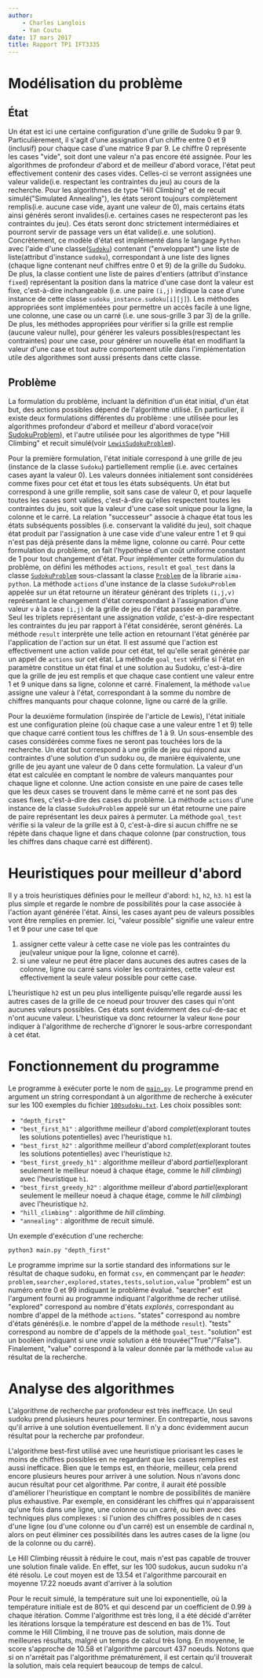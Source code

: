 ```yaml
---
author:
    - Charles Langlois
    - Yan Coutu
date: 17 mars 2017
title: Rapport TP1 IFT3335
---
```


# Modélisation du problème
## État

Un état est ici une certaine configuration d'une grille de Sudoku 9 par 9.
Particulièrement, il s'agit d'une assignation d'un chiffre entre 0 et 9 (inclusif) pour chaque case
d'une matrice 9 par 9. 
Le chiffre 0 représente les cases "vide", soit dont une valeur n'a pas encore été assignée.
Pour les algorithmes de profondeur d'abord et de meilleur d'abord vorace, l'état peut effectivement contenir
des cases vides. Celles-ci se verront assignées une valeur valide(i.e. respectant les contraintes du jeu) au cours de la
recherche.
Pour les algorithmes de type "Hill Climbing" et de recuit simulé("Simulated Annealing"), 
les états seront toujours complètement remplis(i.e. aucune case vide, ayant une valeur de 0), 
mais certains états ainsi générés seront invalides(i.e. certaines cases ne respecteront pas les contraintes du jeu).
Ces états seront donc strictement intermédiaires et pourront servir de passage vers un état valide(i.e. une solution).
Concrètement, ce modèle d'état est implémenté dans le langage `Python` avec l'aide d'une classe([`Sudoku`](sudoku.py)) contenant
("enveloppant") une liste de liste(attribut d'instance `sudoku`), 
correspondant à une liste des lignes (chaque ligne contenant neuf chiffres entre 0 et 9)
de la grille du Sudoku. 
De plus, la classe contient une liste de paires d'entiers (attribut d'instance `fixed`) représentant la position dans la matrice d'une case
dont la valeur est fixe, c'est-à-dire inchangeable
(i.e. une paire `(i,j)` indique la case d'une instance de cette classe `sudoku_instance.sudoku[i][j]`).
Les méthodes appropriées sont implémentées pour permettre un accès facile à une ligne,
une colonne, une case ou un carré (i.e. une sous-grille 3 par 3) de la grille. De plus, les méthodes appropriées pour vérifier
si la grille est remplie (aucune valeur nulle), pour générer les valeurs possibles(respectant les contraintes) pour une case,
pour générer un nouvelle état en modifiant la valeur d'une case et tout autre comportement utile dans l'implémentation utile des algorithmes
sont aussi présents dans cette classe.


## Problème
La formulation du problème, incluant la définition d'un état initial, d'un état but, des actions possibles dépend de 
l'algorithme utilisé.
En particulier, il existe deux formulations différentes du problème : une utilisée pour les algorithmes profondeur d'abord
et meilleur d'abord vorace(voir [SudokuProblem](problem.py)), et l'autre utilisée pour 
les algorithmes de type "Hill Climbing" et recuit simulé(voir [`LewisSudokuProblem`](problem.py)). 

Pour la première formulation, l'état initiale correspond à une grille de jeu (instance de la classe `Sudoku`) partiellement remplie (i.e. avec certaines cases ayant la valeur 0). Les valeurs données initialement sont considérées comme fixes pour cet état et tous les états
subséquents.
Un état but correspond à une grille remplie, soit sans case de valeur 0, et pour laquelle toutes les cases sont valides, 
c'est-à-dire qu'elles respectent toutes les contraintes du jeu, soit que la valeur d'une case soit unique pour la ligne, la colonne et le carré.
La relation "successeur" associe à chaque état tous les états subséquents possibles (i.e. conservant la validité du jeu), 
soit chaque état produit par l'assignation à une case vide d'une valeur entre 1 et 9 qui n'est pas déjà présente dans la même ligne, colonne ou carré.
Pour cette formulation du problème, on fait l'hypothèse d'un coût uniforme constant de 1 pour tout changement d'état.
Pour implémenter cette formulation du problème, on défini les méthodes `actions`, `result` et `goal_test` dans la classe
[`SudokuProblem`](problem.py) sous-classant la classe [`Problem`](search.py) de la librarie `aima-python`.
La méthode `actions` d'une instance de la classe `SudokuProblem` appelée sur un état 
retourne un itérateur générant des triplets `(i,j,v)` représentant le changement d'état correspondant
à l'assignation d'une valeur `v` à la case `(i,j)` de la grille de jeu de l'état passée en paramètre. 
Seul les triplets représentant une assignation *valide*, c'est-à-dire respectant les contraintes du jeu par rapport à 
l'état considérée, seront générés.
La méthode `result` interprète une telle action en retournant l'état générée par l'application de l'action sur un état.
Il est assumé que l'action est effectivement une action valide pour cet état,
tel qu'elle serait générée par un appel de `actions` sur cet état.
La méthode `goal_test` vérifie si l'état en paramètre constitue un état final et une solution au Sudoku, c'est-à-dire
que la grille de jeu est remplis et que chaque case contient une valeur entre 1 et 9 unique dans sa ligne, colonne et carré.
Finalement, la méthode `value` assigne une valeur à l'état, correspondant à la somme du nombre de chiffres manquants pour chaque colonne, 
ligne ou carré de la grille.

Pour la deuxième formulation (inspirée de l'article de Lewis), l'état initiale est une configuration pleine (où chaque case a une valeur entre 1 et 9)
telle que chaque carré contient tous les chiffres de 1 à 9. Un sous-ensemble des cases considérées comme fixes ne seront pas touchées lors de la recherche. Un état but correspond à une grille de jeu qui répond aux contraintes d'une solution d'un sudoku ou, de manière équivalente, une grille de jeu ayant une valeur de 0 dans cette formulation.
La valeur d'un état est calculée en comptant le nombre de valeurs manquantes pour chaque ligne et colonne. Une action consiste en une paire de cases telle que les deux cases se trouvent dans le même carré et ne sont pas des cases fixes, c'est-à-dire des cases du problème.
La méthode `actions` d'une instance de la classe `SudokuProblem` appelé sur un état retourne une paire de paire représentant les deux paires à permuter.
La méthode `goal_test` vérifie si la valeur de la grille est à 0, c'est-à-dire si aucun chiffre ne se répète dans chaque ligne et dans chaque colonne (par construction, tous les chiffres dans chaque carré est différent).

# Heuristiques pour meilleur d'abord
Il y a trois heuristiques définies pour le meilleur d'abord: `h1`, `h2`, `h3`.
`h1` est la plus simple et regarde le nombre de possibilités pour la case associée à l'action ayant générée l'état.
Ainsi, les cases ayant peu de valeurs possibles vont être remplies en premier. 
Ici, "valeur possible" signifie une valeur entre 1 et 9 pour une case tel que

1. assigner cette valeur à cette case ne viole pas les contraintes du jeu(valeur unique pour la ligne, colonne et carré).
2. si une valeur ne peut être placer dans aucunes des autres cases de la colonne, ligne ou carré sans violer les contraintes,
   cette valeur est effectivement la seule valeur possible pour cette case.
   
L'heuristique `h2` est un peu plus intelligente puisqu'elle regarde aussi les autres cases de la grille de ce noeud pour trouver
des cases qui n'ont aucunes valeurs possibles. Ces états sont évidemment des cul-de-sac et n'ont aucune valeur. 
L'heuristique va donc retourner la valeur `None` pour indiquer à l'algorithme de recherche d'ignorer le sous-arbre correspondant à cet état.

# Fonctionnement du programme
Le programme à exécuter porte le nom de [`main.py`](main.py).
Le programme prend en argument un string correspondant à un algorithme de recherche à exécuter sur les 100 exemples du fichier [`100sudoku.txt`](100sudoky.txt).
Les choix possibles sont: 
* `"depth_first"`
* `"best_first_h1"` : algorithme meilleur d'abord *complet*(explorant toutes les solutions potentielles) avec l'heuristique `h1`.
* `"best_first_h2"` : algorithme meilleur d'abord *complet*(explorant toutes les solutions potentielles) avec l'heuristique `h2`.
* `"best_first_greedy_h1"` : algorithme meilleur d'abord *partiel*(explorant seulement le meilleur noeud à chaque étage, comme le *hill climbing*) avec l'heuristique `h1`.
* `"best_first_greedy_h2"` : algorithme meilleur d'abord *partiel*(explorant seulement le meilleur noeud à chaque étage, comme le *hill climbing*) avec l'heuristique `h2`.
* `"hill_climbing"` : algorithme de *hill climbing*.
* `"annealing"` : algorithme de recuit simulé.

Un exemple d'exécution d'une recherche:

`python3 main.py "depth_first"`

Le programme imprime sur la sortie standard des informations sur le résultat de chaque sudoku, en format `csv`, en commençant par le *header*:
`problem,searcher,explored,states,tests,solution,value`
"problem" est un numéro entre 0 et 99 indiquant le problème évalué. "searcher" est l'argument fourni au programme indiquant l'algorithme de recher utilisé. "explored" correspond au nombre d'états *explorés*, correspondant au nombre d'appel de la méthode `actions`. "states" correspond au nombre d'états générés(i.e. le nombre d'appel de la méthode `result`). "tests" correspond au nombre de d'appels de la méthode `goal_test`. "solution" est un booléen indiquant si une *vraie* solution a été trouvée("True"/"False"). Finalement, "value" correspond à la valeur donnée par la méthode `value` au résultat de la recherche.

# Analyse des algorithmes

L'algorithme de recherche par profondeur est très inefficace. Un seul sudoku prend plusieurs heures pour terminer. En contrepartie, nous savons qu'il arrive à une solution éventuellement. Il n'y a donc évidemment aucun résultat pour la recherche par profondeur.

L'algorithme best-first utilisé avec une heuristique priorisant les cases le moins de chiffres possibles en ne regardant que les cases remplies est aussi inefficace. Bien que le temps est, en théorie, meilleur, cela prend encore plusieurs heures pour arriver à une solution. Nous n'avons donc aucun résultat pour cet algorithme. Par contre, il aurait été possible d'améliorer l'heuristique en comptant le nombre de possibilités de manière plus exhaustive. Par exemple, en considérant les chiffres qui n'apparaissent qu'une fois dans une ligne, une colonne ou un carré, ou bien avec des techniques plus complexes : si l'union des chiffres possibles de n cases d'une ligne (ou d'une colonne ou d'un carré) est un ensemble de cardinal n, alors on peut éliminer ces possibilités dans les autres cases de la ligne (ou de la colonne ou du carré).

Le Hill Climbing réussit à réduire le cout, mais n'est pas capable de trouver une solution finale valide. En effet, sur les 100 sudokus, aucun sudoku n'a été résolu. Le cout moyen est de 13.54 et l'algorithme parcourait en moyenne 17.22 noeuds avant d'arriver à la solution

Pour le recuit simulé, la température suit une loi exponentielle, où la température initiale est de 80% et qui descend par un coefficient de 0.99 à chaque itération. Comme l'algorithme est très long, il a été décidé d'arrêter les itérations lorsque la température est descend en bas de 1%. Tout comme le Hill Climbing, il ne trouve pas de solution, mais donne de meilleures résultats, malgré un temps de calcul très long. En moyenne, le score s'approche de 10.58 et l'algorithme parcourt 437 noeuds. Notons que si on n'arrêtait pas l'algorithme prématurément, il est certain qu'il trouverait la solution, mais cela requiert beaucoup de temps de calcul.